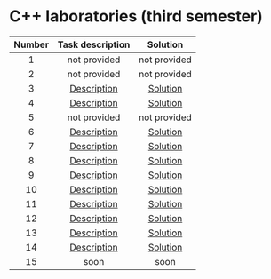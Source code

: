 # C++ laboratories (third semester)


|Number|Task description|Solution|
|:----:|:--------------:|:------:|
| 1 | not provided | not provided |
| 2 | not provided | not provided |
| 3 | [Description](https://github.com/Vectrom/preeop_labs/blob/master/lab3/ftest.cpp) | [Solution](https://github.com/Vectrom/preeop_labs/blob/master/lab3/) |
| 4 | [Description](https://github.com/Vectrom/preeop_labs/blob/master/lab4/ltest.cpp) | [Solution](https://github.com/Vectrom/preeop_labs/blob/master/lab4/) |
| 5 | not provided | not provided |
| 6 | [Description](https://github.com/Vectrom/preeop_labs/blob/master/lab6/rtest.cpp) | [Solution](https://github.com/Vectrom/preeop_labs/blob/master/lab6/) |
| 7 | [Description](https://github.com/Vectrom/preeop_labs/blob/master/lab7/stest.cpp) | [Solution](https://github.com/Vectrom/preeop_labs/blob/master/lab7/) |
| 8 | [Description](https://github.com/Vectrom/preeop_labs/blob/master/lab8/mtest.cpp) | [Solution](https://github.com/Vectrom/preeop_labs/blob/master/lab8/) |
| 9 | [Description](https://github.com/Vectrom/preeop_labs/blob/master/lab9/ltest.cpp) | [Solution](https://github.com/Vectrom/preeop_labs/blob/master/lab9/) |
| 10 | [Description](https://github.com/Vectrom/preeop_labs/blob/master/lab10/ptest.cpp) | [Solution](https://github.com/Vectrom/preeop_labs/blob/master/lab10/) |
| 11 | [Description](https://github.com/Vectrom/preeop_labs/blob/master/lab11/stest.cpp) | [Solution](https://github.com/Vectrom/preeop_labs/blob/master/lab11/) |
| 12 | [Description](https://github.com/Vectrom/preeop_labs/blob/master/lab12/mtest.cpp) | [Solution](https://github.com/Vectrom/preeop_labs/blob/master/lab12/) |
| 13 | [Description](https://github.com/Vectrom/preeop_labs/blob/master/lab13/itest.cpp) | [Solution](https://github.com/Vectrom/preeop_labs/blob/master/lab13/) |
| 14 | [Description](https://github.com/Vectrom/preeop_labs/blob/master/lab14/stest.cpp) | [Solution](https://github.com/Vectrom/preeop_labs/blob/master/lab14/) |
| 15 | soon | soon |
